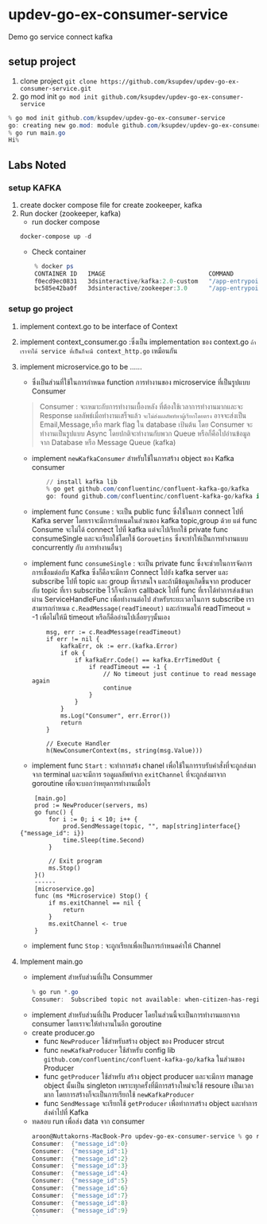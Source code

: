 # updev-go-ex-consumer-service
Demo go service connect kafka

## setup project
1. clone project ``git clone https://github.com/ksupdev/updev-go-ex-consumer-service.git``
2. go mod init ``go mod init github.com/ksupdev/updev-go-ex-consumer-service``
```powershell
% go mod init github.com/ksupdev/updev-go-ex-consumer-service
go: creating new go.mod: module github.com/ksupdev/updev-go-ex-consumer-service
% go run main.go
Hi%   
```

## Labs Noted
### setup KAFKA
1. create docker compose file for create zookeeper, kafka 
2. Run docker (zookeeper, kafka)
    - run docker compose
    ```powershell
    docker-compose up -d
    ```
    - Check container
    ```powershell
        % docker ps
        CONTAINER ID   IMAGE                             COMMAND                  CREATED          STATUS                          PORTS                                        NAMES
        f0ecd9ec0831   3dsinteractive/kafka:2.0-custom   "/app-entrypoint.sh …"   43 seconds ago   Up 40 seconds                   9092/tcp, 0.0.0.0:9094->9094/tcp             updev-go-ex-consumer-service_kafka_1
        bc585e42ba0f   3dsinteractive/zookeeper:3.0      "/app-entrypoint.sh …"   43 seconds ago   Up 42 seconds                   2888/tcp, 0.0.0.0:2181->2181/tcp, 3888/tcp   updev-go-ex-consumer-service_zookeeper_1
    ```
### setup go project
1. implement context.go to be interface of Context
2. implement context_consumer.go :ซึ่งเป็น implementation ของ context.go ``ถ้าเราจำได้ service ที่เป็นก็จะมี context_http.go`` เหมือนกัน
3. implement microservice.go to be ......
    - ซึ่งเป็นส่วนที่ใช้ในการกำหนด function การทำงานของ microservice ที่เป็นรูปแบบ Consumer
    > Consumer : จะเหมาะกับการทำงานเบื้องหลัง ที่ต้องใช้เวลาการทำงานมากและจะ Response ผลลัพธ์เมื่อทำงานเสร็จแล้ว ``จะไม่ส่งผลลัพท์หาผู้เรียกโดยตรง`` อาจจะส่งเป็น Email,Message,หรือ mark flag ใน database เป้นต้น โดย Consumer จะทำงานเป็นรูปแบบ Async โดยปกติจะทำงานกับพวก Queue หรือก็คือไปอ่านข้อมูลจาก Database หรือ Message Queue (kafka)

    - implement ``newKafkaConsumer`` สำหรับใช้ในการสร้าง object ของ Kafka consumer
        ```powershell
            // install kafka lib
            % go get github.com/confluentinc/confluent-kafka-go/kafka
            go: found github.com/confluentinc/confluent-kafka-go/kafka in github.com/confluentinc/confluent-kafka-go v1.6.1
        ```
    - implement func ``Consume`` : จะเป็น public func ซึ่งใช้ในการ connect ไปที่ Kafka server โดยเราจะมีการกำหนดในส่วนของ kafka topic,group ด้วย แต่ func Consume จะไม่ได้ connect ไปที่ kafka แต่จะไปเรียกใช้ private func consumeSingle และจะเรียกใช้โดยใช้ ``Gorouetins`` ซึ่งจะทำให้เป็นการทำงานแบบ concurrently กับ การทำงานอื่นๆ

    - implement func ``consumeSingle`` : จะเป็น private func ซึ่งจะช่วยในการจัดการการเชื่อมต่อกับ Kafka ซึ่งก็คือจะมีการ Connect ไปยัง kafka server และ subscribe ไปที่ topic และ group ที่เราสนใจ และถ้ามีข้อมูลเกิดขึ้นจาก producer กับ topic ที่เรา subscribe ไว้ก็จะมีการ callback ไปที่ func ที่เราได้ทำการส่งเข้ามาผ่าน ServiceHandleFunc เพื่อทำงานต่อไป สำหรับระยะเวลาในการ subscribe เราสามารถกำหนด ``c.ReadMessage(readTimeout)`` และกำหนดให้ readTimeout = -1 เพื่อไม่ให้มี timeout หรือก็คืออ่านไปเลื่อยๆๆนั้นเอง

        ```golang
            msg, err := c.ReadMessage(readTimeout)
            if err != nil {
                kafkaErr, ok := err.(kafka.Error)
                if ok {
                    if kafkaErr.Code() == kafka.ErrTimedOut {
                        if readTimeout == -1 {
                            // No timeout just continue to read message again
                            continue
                        }
                    }
                }
                ms.Log("Consumer", err.Error())
                return
            }

            // Execute Handler
            h(NewConsumerContext(ms, string(msg.Value)))
        ```
    - implement func `Start` : จะทำการสร้ง chanel เพื่อใช้ในการรบรับคำสั่งที่จะถูกส่งมาจาก terminal และจะมีการ รอดูผลลัพท์จาก ``exitChannel`` ที่จะถูกส่งมาจาก goroutine เพื่อจะบอกว่าหยุดการทำงานเมื่อไร 
    ```golang
        [main.go]
        prod := NewProducer(servers, ms)
        go func() {
            for i := 0; i < 10; i++ {
                prod.SendMessage(topic, "", map[string]interface{}{"message_id": i})
                time.Sleep(time.Second)
            }

            // Exit program
            ms.Stop()
        }()
        ------
        [microservice.go]
        func (ms *Microservice) Stop() {
            if ms.exitChannel == nil {
                return
            }
            ms.exitChannel <- true
        }
    ```
    - implement func `Stop` : จะถูกเรียกเพื่อเป็นการกำหนดค่าให้ Channel
4. Implement main.go 
    - implement สำหรับส่วนที่เป็น Consummer
        ```powershell
        % go run *.go
        Consumer:  Subscribed topic not available: when-citizen-has-registered-5577006791947779410: Broker: Unknown topic or partition
        ```
    - implement สำหรับส่วนที่เป็น Producer โดยในส่วนนี้จะเป็นการทำงานแยกจาก consumer โดยเราจะให้ทำงานในอีก goroutine
    - create producer.go
        - func ``NewProducer`` ใช้สำหรับสร้าง object ของ Producer strcut
        - func ``newKafkaProducer`` ใช้สำหรับ config lib ``github.com/confluentinc/confluent-kafka-go/kafka`` ในส่วนของ Producer
        - func ``getProducer`` ใช้สำหรับ สร้าง object producer และจะมีการ manage object นั้นเป็น singleton เพราะทุกครั้งที่มีการสร้างใหม่จะใช้ resoure เป็นเวลามาก โดยการสร้างก็จะเป็นการเรียกใช้ ``newKafkaProducer``
        - func ``SendMessage`` จะเรียกใช้ ``getProducer`` เพื่อทำการสร้าง object และทำการส่งค่าไปที่ Kafka 
    - ทดสอบ run เพื่อส่ง data จาก consumer
        ```powershell
        aroon@Nuttakorns-MacBook-Pro updev-go-ex-consumer-service % go run *.go                          
        Consumer:  {"message_id":0}
        Consumer:  {"message_id":1}
        Consumer:  {"message_id":2}
        Consumer:  {"message_id":3}
        Consumer:  {"message_id":4}
        Consumer:  {"message_id":5}
        Consumer:  {"message_id":6}
        Consumer:  {"message_id":7}
        Consumer:  {"message_id":8}
        Consumer:  {"message_id":9}
        ``



    
    